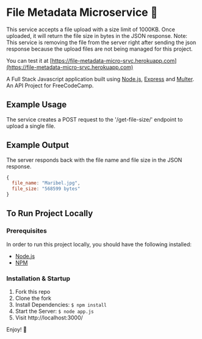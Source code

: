# File Metadata Microservice :file_folder:

This service accepts a file upload with a size limit of 1000KB. Once uploaded, it will return the file size in bytes in the JSON response. Note: This service is removing the file from the server right after sending the json response because the upload files are not being managed for this project.  

You can test it at [https://file-metadata-micro-srvc.herokuapp.com](https://file-metadata-micro-srvc.herokuapp.com)

A Full Stack Javascript application built using [Node.js](https://nodejs.org/), [Express](https://expressjs.com/) and [Multer](https://www.npmjs.com/package/multer).
An API Project for FreeCodeCamp.

## Example Usage

The service creates a POST request to the '/get-file-size/' endpoint to upload a single file.


## Example Output

The server responds back with the file name and file size in the JSON response.

```javascript
{ 
  file_name: "Maribel.jpg", 
  file_size: "568599 bytes"
}
```

## To Run Project Locally

### Prerequisites
In order to run this project locally, you should have the following installed:

- [Node.js](https://nodejs.org/)
- [NPM](https://www.npmjs.com//)

### Installation & Startup
1. Fork this repo
2. Clone the fork
3. Install Dependencies: `$ npm install`
4. Start the Server: `$ node app.js`
5. Visit http://localhost:3000/

Enjoy! :blue_heart:
